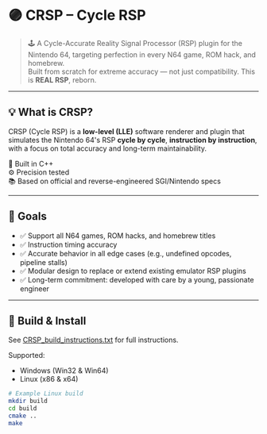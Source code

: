 # 🟣 CRSP – Cycle RSP

> 🕹️ A Cycle-Accurate Reality Signal Processor (RSP) plugin for the Nintendo 64, targeting perfection in every N64 game, ROM hack, and homebrew.  
> Built from scratch for extreme accuracy — not just compatibility. This is **REAL RSP**, reborn.

---

## 💡 What is CRSP?

CRSP (Cycle RSP) is a **low-level (LLE)** software renderer and plugin that simulates the Nintendo 64's RSP **cycle by cycle**, **instruction by instruction**, with a focus on total accuracy and long-term maintainability.

🔧 Built in C++  
⚙️ Precision tested  
📚 Based on official and reverse-engineered SGI/Nintendo specs

---

## 🚀 Goals

- ✅ Support all N64 games, ROM hacks, and homebrew titles
- ✅ Instruction timing accuracy
- ✅ Accurate behavior in all edge cases (e.g., undefined opcodes, pipeline stalls)
- ✅ Modular design to replace or extend existing emulator RSP plugins
- ✅ Long-term commitment: developed with care by a young, passionate engineer

---

## 🔧 Build & Install

See [CRSP_build_instructions.txt](CRSP_build_instructions.txt) for full instructions.

Supported:
- Windows (Win32 & Win64)
- Linux (x86 & x64)

```bash
# Example Linux build
mkdir build
cd build
cmake ..
make
